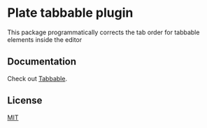 # Plate tabbable plugin

This package programmatically corrects the tab order for tabbable elements inside the editor

## Documentation

Check out
[Tabbable](https://platejs.org/docs/tabbable).

## License

[MIT](../../LICENSE)
